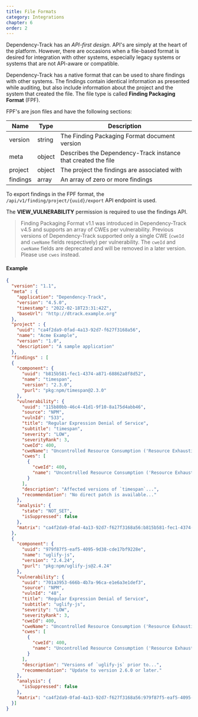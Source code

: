 ```yaml
---
title: File Formats
category: Integrations
chapter: 6
order: 2
---
```


Dependency-Track has an *API-first design*. API's are simply at the heart of the platform. However, there are 
occasions when a file-based format is desired for integration with other systems, especially legacy systems or
systems that are not API-aware or compatible.

Dependency-Track has a native format that can be used to share findings with other systems. The findings contain 
identical information as presented while auditing, but also include information about the project and the system 
that created the file. The file type is called **Finding Packaging Format** (FPF).

FPF's are json files and have the following sections:

| Name     | Type   | Description |
| ---------|--------|-----|
| version  | string | The Finding Packaging Format document version |
| meta     | object | Describes the Dependency-Track instance that created the file |
| project  | object | The project the findings are associated with |
| findings | array  | An array of zero or more findings |

To export findings in the FPF format, the `/api/v1/finding/project/{uuid}/export` API endpoint is used.

The **VIEW_VULNERABILITY** permission is required to use the findings API.

> Finding Packaging Format v1.1 was introduced in Dependency-Track v4.5 and supports an array of CWEs per vulnerability.
> Previous versions of Dependency-Track supported only a single CWE (`cweId` and `cweName` fields respectively) per
> vulnerability.
> The `cweId` and `cweName` fields are deprecated and will be removed in a later version. Please use `cwes` instead.

#### Example

```json
{
  "version": "1.1",
  "meta" : {
    "application": "Dependency-Track",
    "version": "4.5.0",
    "timestamp": "2022-02-18T23:31:42Z",
    "baseUrl": "http://dtrack.example.org"
  },
  "project" : {
    "uuid": "ca4f2da9-0fad-4a13-92d7-f627f3168a56",
    "name": "Acme Example",
    "version": "1.0",
    "description": "A sample application"
  },
  "findings" : [
  {
    "component": {
      "uuid": "b815b581-fec1-4374-a871-68862a8f8d52",
      "name": "timespan",
      "version": "2.3.0",
      "purl": "pkg:npm/timespan@2.3.0"
    },
    "vulnerability": {
      "uuid": "115b80bb-46c4-41d1-9f10-8a175d4abb46",
      "source": "NPM",
      "vulnId": "533",
      "title": "Regular Expression Denial of Service",
      "subtitle": "timespan",
      "severity": "LOW",
      "severityRank": 3,
      "cweId": 400,
      "cweName": "Uncontrolled Resource Consumption ('Resource Exhaustion')",
      "cwes": [
        {
          "cweId": 400,
          "name": "Uncontrolled Resource Consumption ('Resource Exhaustion')"
        }
      ],
      "description": "Affected versions of `timespan`...",
      "recommendation": "No direct patch is available..."
    },
    "analysis": {
      "state": "NOT_SET",
      "isSuppressed": false
    },
    "matrix": "ca4f2da9-0fad-4a13-92d7-f627f3168a56:b815b581-fec1-4374-a871-68862a8f8d52:115b80bb-46c4-41d1-9f10-8a175d4abb46"
  },
  {
    "component": {
      "uuid": "979f87f5-eaf5-4095-9d38-cde17bf9228e",
      "name": "uglify-js",
      "version": "2.4.24",
      "purl": "pkg:npm/uglify-js@2.4.24"
    },
    "vulnerability": {
      "uuid": "701a3953-666b-4b7a-96ca-e1e6a3e1def3",
      "source": "NPM",
      "vulnId": "48",
      "title": "Regular Expression Denial of Service",
      "subtitle": "uglify-js",
      "severity": "LOW",
      "severityRank": 3,
      "cweId": 400,
      "cweName": "Uncontrolled Resource Consumption ('Resource Exhaustion')",
      "cwes": [
        {
          "cweId": 400,
          "name": "Uncontrolled Resource Consumption ('Resource Exhaustion')"
        }
      ],
      "description": "Versions of `uglify-js` prior to...",
      "recommendation": "Update to version 2.6.0 or later."
    },
    "analysis": {
      "isSuppressed": false
    },
    "matrix": "ca4f2da9-0fad-4a13-92d7-f627f3168a56:979f87f5-eaf5-4095-9d38-cde17bf9228e:701a3953-666b-4b7a-96ca-e1e6a3e1def3"
  }]
}
```
